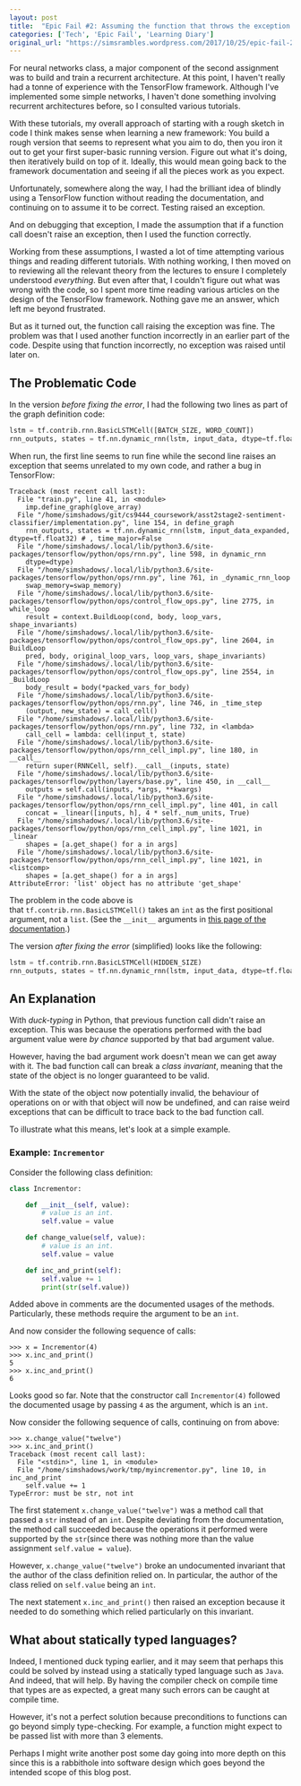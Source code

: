 ```yaml
---
layout: post
title:  "Epic Fail #2: Assuming the function that throws the exception is where the error is in my code"
categories: ['Tech', 'Epic Fail', 'Learning Diary']
original_url: "https://simsrambles.wordpress.com/2017/10/25/epic-fail-2-assuming-the-function-that-throws-the-exception-is-where-the-error-is-in-my-code/"
---
```


For neural networks class, a major component of the second assignment was to build and train a recurrent architecture. At this point, I haven't really had a tonne of experience with the TensorFlow framework. Although I've implemented some simple networks, I haven't done something involving recurrent architectures before, so I consulted various tutorials.

With these tutorials, my overall approach of starting with a rough sketch in code I think makes sense when learning a new framework: You build a rough version that seems to represent what you aim to do, then you iron it out to get your first super-basic running version. Figure out what it's doing, then iteratively build on top of it. Ideally, this would mean going back to the framework documentation and seeing if all the pieces work as you expect.

Unfortunately, somewhere along the way, I had the brilliant idea of blindly using a TensorFlow function without reading the documentation, and continuing on to assume it to be correct. Testing raised an exception.

And on debugging that exception, I made the assumption that if a function call doesn't raise an exception, then I used the function correctly.

Working from these assumptions, I wasted a lot of time attempting various things and reading different tutorials. With nothing working, I then moved on to reviewing all the relevant theory from the lectures to ensure I completely understood *everything*. But even after that, I couldn't figure out what was wrong with the code, so I spent more time reading various articles on the design of the TensorFlow framework. Nothing gave me an answer, which left me beyond frustrated.

But as it turned out, the function call raising the exception was fine. The problem was that I used another function incorrectly in an earlier part of the code. Despite using that function incorrectly, no exception was raised until later on.

## The Problematic Code

In the version *before fixing the error*, I had the following two lines as part of the graph definition code:

```python
lstm = tf.contrib.rnn.BasicLSTMCell([BATCH_SIZE, WORD_COUNT])
rnn_outputs, states = tf.nn.dynamic_rnn(lstm, input_data, dtype=tf.float32)
```

When run, the first line seems to run fine while the second line raises an exception that seems unrelated to my own code, and rather a bug in TensorFlow:

```
Traceback (most recent call last):
  File "train.py", line 41, in <module>
    imp.define_graph(glove_array)
  File "/home/simshadows/git/cs9444_coursework/asst2stage2-sentiment-classifier/implementation.py", line 154, in define_graph
    rnn_outputs, states = tf.nn.dynamic_rnn(lstm, input_data_expanded, dtype=tf.float32) # , time_major=False
  File "/home/simshadows/.local/lib/python3.6/site-packages/tensorflow/python/ops/rnn.py", line 598, in dynamic_rnn
    dtype=dtype)
  File "/home/simshadows/.local/lib/python3.6/site-packages/tensorflow/python/ops/rnn.py", line 761, in _dynamic_rnn_loop
    swap_memory=swap_memory)
  File "/home/simshadows/.local/lib/python3.6/site-packages/tensorflow/python/ops/control_flow_ops.py", line 2775, in while_loop
    result = context.BuildLoop(cond, body, loop_vars, shape_invariants)
  File "/home/simshadows/.local/lib/python3.6/site-packages/tensorflow/python/ops/control_flow_ops.py", line 2604, in BuildLoop
    pred, body, original_loop_vars, loop_vars, shape_invariants)
  File "/home/simshadows/.local/lib/python3.6/site-packages/tensorflow/python/ops/control_flow_ops.py", line 2554, in _BuildLoop
    body_result = body(*packed_vars_for_body)
  File "/home/simshadows/.local/lib/python3.6/site-packages/tensorflow/python/ops/rnn.py", line 746, in _time_step
    (output, new_state) = call_cell()
  File "/home/simshadows/.local/lib/python3.6/site-packages/tensorflow/python/ops/rnn.py", line 732, in <lambda>
    call_cell = lambda: cell(input_t, state)
  File "/home/simshadows/.local/lib/python3.6/site-packages/tensorflow/python/ops/rnn_cell_impl.py", line 180, in __call__
    return super(RNNCell, self).__call__(inputs, state)
  File "/home/simshadows/.local/lib/python3.6/site-packages/tensorflow/python/layers/base.py", line 450, in __call__
    outputs = self.call(inputs, *args, **kwargs)
  File "/home/simshadows/.local/lib/python3.6/site-packages/tensorflow/python/ops/rnn_cell_impl.py", line 401, in call
    concat = _linear([inputs, h], 4 * self._num_units, True)
  File "/home/simshadows/.local/lib/python3.6/site-packages/tensorflow/python/ops/rnn_cell_impl.py", line 1021, in _linear
    shapes = [a.get_shape() for a in args]
  File "/home/simshadows/.local/lib/python3.6/site-packages/tensorflow/python/ops/rnn_cell_impl.py", line 1021, in 	<listcomp>
    shapes = [a.get_shape() for a in args]
AttributeError: 'list' object has no attribute 'get_shape'
```

The problem in the code above is that `tf.contrib.rnn.BasicLSTMCell()` takes an `int` as the first positional argument, not a `list`. (See the `__init__` arguments in [this page of the documentation](https://www.tensorflow.org/api_docs/python/tf/contrib/rnn/BasicLSTMCell#__init__).)

The version *after fixing the error* (simplified) looks like the following:

```python
lstm = tf.contrib.rnn.BasicLSTMCell(HIDDEN_SIZE)
rnn_outputs, states = tf.nn.dynamic_rnn(lstm, input_data, dtype=tf.float32)
```

## An Explanation

With *duck-typing* in Python, that previous function call didn't raise an exception. This was because the operations performed with the bad argument value were *by chance* supported by that bad argument value.

However, having the bad argument work doesn't mean we can get away with it. The bad function call can break a *class invariant*, meaning that the state of the object is no longer guaranteed to be valid.

With the state of the object now potentially invalid, the behaviour of operations on or with that object will now be undefined, and can raise weird exceptions that can be difficult to trace back to the bad function call.

To illustrate what this means, let's look at a simple example.

### Example: `Incrementor`

Consider the following class definition:

```python
class Incrementor:

    def __init__(self, value):
        # value is an int.
        self.value = value

    def change_value(self, value):
        # value is an int.
        self.value = value

    def inc_and_print(self):
        self.value += 1
        print(str(self.value))
```

Added above in comments are the documented usages of the methods. Particularly, these methods require the argument to be an `int`.

And now consider the following sequence of calls:

```
>>> x = Incrementor(4)
>>> x.inc_and_print()
5
>>> x.inc_and_print()
6
```

Looks good so far. Note that the constructor call `Incrementor(4)` followed the documented usage by passing `4` as the argument, which is an `int`.

Now consider the following sequence of calls, continuing on from above:

```
>>> x.change_value("twelve")
>>> x.inc_and_print()
Traceback (most recent call last):
  File "<stdin>", line 1, in <module>
  File "/home/simshadows/work/tmp/myincrementor.py", line 10, in inc_and_print
    self.value += 1
TypeError: must be str, not int
```

The first statement `x.change_value("twelve")` was a method call that passed a `str` instead of an `int`. Despite deviating from the documentation, the method call succeeded because the operations it performed were supported by the `str`(since there was nothing more than the value assignment `self.value = value`).

However, `x.change_value("twelve")` broke an undocumented invariant that the author of the class definition relied on. In particular, the author of the class relied on `self.value` being an `int`.

The next statement `x.inc_and_print()` then raised an exception because it needed to do something which relied particularly on this invariant.

## What about statically typed languages?

Indeed, I mentioned duck typing earlier, and it may seem that perhaps this could be solved by instead using a statically typed language such as `Java`. And indeed, that will help. By having the compiler check on compile time that types are as expected, a great many such errors can be caught at compile time.

However, it's not a perfect solution because preconditions to functions can go beyond simply type-checking. For example, a function might expect to be passed list with more than 3 elements.

Perhaps I might write another post some day going into more depth on this since this is a rabbithole into software design which goes beyond the intended scope of this blog post.
